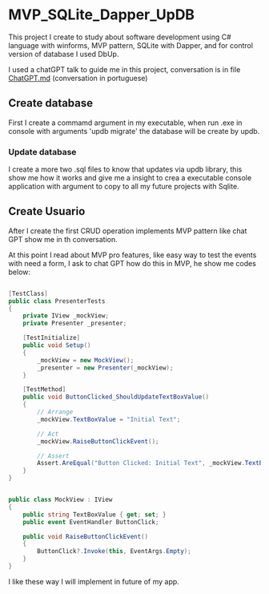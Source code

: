 # MVP_SQLite_Dapper_UpDB

This project I create to study about software development using C# language with winforms, MVP pattern, SQLite with Dapper, and for control version of database I used DbUp.

I used a chatGPT talk to guide me in this project, conversation is in file [ChatGPT.md](./ChatGPT.md) (conversation in portuguese)

## Create database

First I create a commamd argument in my executable, when run .exe in console with arguments 'updb migrate' the database will be create by updb.

### Update database

I create a more two .sql files to know that updates via updb library, this show me how it works and give me a insight to crea a executable console application with argument to copy to all my future projects with Sqlite.

## Create Usuario

After I create the first CRUD operation implements MVP pattern like chat GPT show me in th conversation.

At this point I read about MVP pro features, like easy way to test the events with need a form, I ask to chat GPT how do this in MVP, he show me codes below:

```C#

[TestClass]
public class PresenterTests
{
    private IView _mockView;
    private Presenter _presenter;

    [TestInitialize]
    public void Setup()
    {
        _mockView = new MockView();
        _presenter = new Presenter(_mockView);
    }

    [TestMethod]
    public void ButtonClicked_ShouldUpdateTextBoxValue()
    {
        // Arrange
        _mockView.TextBoxValue = "Initial Text";

        // Act
        _mockView.RaiseButtonClickEvent();

        // Assert
        Assert.AreEqual("Button Clicked: Initial Text", _mockView.TextBoxValue);
    }
}

```

```C#

public class MockView : IView
{
    public string TextBoxValue { get; set; }
    public event EventHandler ButtonClick;

    public void RaiseButtonClickEvent()
    {
        ButtonClick?.Invoke(this, EventArgs.Empty);
    }
}

```

I like these way I will implement in future of my app.
